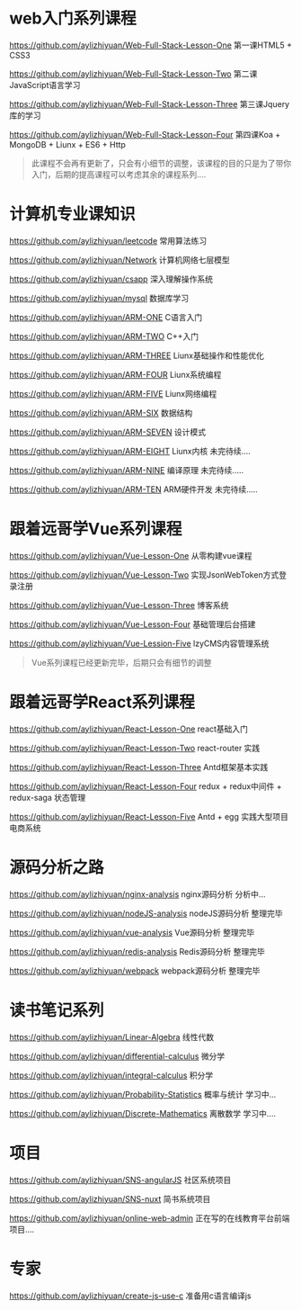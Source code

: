 # web入门系列课程


https://github.com/aylizhiyuan/Web-Full-Stack-Lesson-One 第一课HTML5 + CSS3

https://github.com/aylizhiyuan/Web-Full-Stack-Lesson-Two 第二课JavaScript语言学习

https://github.com/aylizhiyuan/Web-Full-Stack-Lesson-Three 第三课Jquery库的学习

https://github.com/aylizhiyuan/Web-Full-Stack-Lesson-Four 第四课Koa + MongoDB + Liunx + ES6 + Http


> 此课程不会再有更新了，只会有小细节的调整，该课程的目的只是为了带你入门，后期的提高课程可以考虑其余的课程系列....


# 计算机专业课知识

https://github.com/aylizhiyuan/leetcode 常用算法练习

https://github.com/aylizhiyuan/Network 计算机网络七层模型

https://github.com/aylizhiyuan/csapp 深入理解操作系统

https://github.com/aylizhiyuan/mysql 数据库学习

https://github.com/aylizhiyuan/ARM-ONE C语言入门

https://github.com/aylizhiyuan/ARM-TWO C++入门

https://github.com/aylizhiyuan/ARM-THREE Liunx基础操作和性能优化

https://github.com/aylizhiyuan/ARM-FOUR Liunx系统编程

https://github.com/aylizhiyuan/ARM-FIVE Liunx网络编程

https://github.com/aylizhiyuan/ARM-SIX 数据结构

https://github.com/aylizhiyuan/ARM-SEVEN 设计模式

https://github.com/aylizhiyuan/ARM-EIGHT Liunx内核 未完待续....

https://github.com/aylizhiyuan/ARM-NINE  编译原理 未完待续.....

https://github.com/aylizhiyuan/ARM-TEN   ARM硬件开发 未完待续.....

# 跟着远哥学Vue系列课程

https://github.com/aylizhiyuan/Vue-Lesson-One 从零构建vue课程

https://github.com/aylizhiyuan/Vue-Lesson-Two 实现JsonWebToken方式登录注册

https://github.com/aylizhiyuan/Vue-Lesson-Three 博客系统

https://github.com/aylizhiyuan/Vue-Lesson-Four 基础管理后台搭建

https://github.com/aylizhiyuan/Vue-Lession-Five lzyCMS内容管理系统

> Vue系列课程已经更新完毕，后期只会有细节的调整

# 跟着远哥学React系列课程

https://github.com/aylizhiyuan/React-Lesson-One react基础入门

https://github.com/aylizhiyuan/React-Lesson-Two react-router 实践

https://github.com/aylizhiyuan/React-Lesson-Three Antd框架基本实践

https://github.com/aylizhiyuan/React-Lesson-Four redux + redux中间件 + redux-saga 状态管理

https://github.com/aylizhiyuan/React-Lesson-Five Antd + egg 实践大型项目电商系统

# 源码分析之路

https://github.com/aylizhiyuan/nginx-analysis nginx源码分析 分析中...

https://github.com/aylizhiyuan/nodeJS-analysis nodeJS源码分析 整理完毕

https://github.com/aylizhiyuan/vue-analysis Vue源码分析 整理完毕

https://github.com/aylizhiyuan/redis-analysis Redis源码分析 整理完毕

https://github.com/aylizhiyuan/webpack webpack源码分析 整理完毕


# 读书笔记系列

https://github.com/aylizhiyuan/Linear-Algebra 线性代数

https://github.com/aylizhiyuan/differential-calculus 微分学

https://github.com/aylizhiyuan/integral-calculus 积分学

https://github.com/aylizhiyuan/Probability-Statistics  概率与统计 学习中...

https://github.com/aylizhiyuan/Discrete-Mathematics  离散数学 学习中....


# 项目

https://github.com/aylizhiyuan/SNS-angularJS  社区系统项目

https://github.com/aylizhiyuan/SNS-nuxt  简书系统项目

https://github.com/aylizhiyuan/online-web-admin 正在写的在线教育平台前端项目....

# 专家

https://github.com/aylizhiyuan/create-js-use-c 准备用c语言编译js
